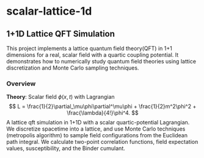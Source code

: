 # scalar-lattice-1d
## 1+1D Lattice QFT Simulation
This project implements a lattice quantum field theory(QFT) in 1+1 dimensions for a real, scalar field with a quartic coupling potential. It demonstrates how to numerically study quantum field theories using lattice discretization and Monte Carlo sampling techniques.
### Overview
**Theory**: Scalar field $\phi(x,t)$ with Lagrangian 
$$
  L = \frac{1}{2}\partial_\mu\phi\partial^\mu\phi + \frac{1}{2}m^2\phi^2 + \frac{\lambda}{4!}\phi^4.
$$
A lattice qft simulation in 1+1D with a scalar quartic-potential Lagrangian. We discretize spacetime into a lattice, and use Monte Carlo techniques (metropolis algorithm) to sample field configurations from the Euclidean path integral. We calculate two-point correlation functions, field expectation values, susceptibility, and the Binder cumulant.
